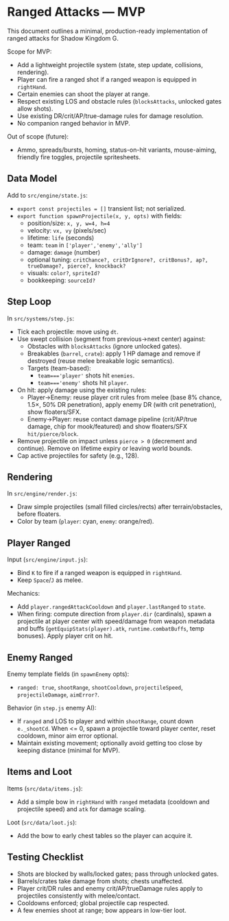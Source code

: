 # Ranged Attacks — MVP

This document outlines a minimal, production-ready implementation of ranged attacks for Shadow Kingdom G.

Scope for MVP:
- Add a lightweight projectile system (state, step update, collisions, rendering).
- Player can fire a ranged shot if a ranged weapon is equipped in `rightHand`.
- Certain enemies can shoot the player at range.
- Respect existing LOS and obstacle rules (`blocksAttacks`, unlocked gates allow shots).
- Use existing DR/crit/AP/true-damage rules for damage resolution.
- No companion ranged behavior in MVP.

Out of scope (future):
- Ammo, spreads/bursts, homing, status-on-hit variants, mouse-aiming, friendly fire toggles, projectile spritesheets.

## Data Model

Add to `src/engine/state.js`:
- `export const projectiles = []` transient list; not serialized.
- `export function spawnProjectile(x, y, opts)` with fields:
  - position/size: `x, y, w=4, h=4`
  - velocity: `vx, vy` (pixels/sec)
  - lifetime: `life` (seconds)
  - team: `team` in `['player','enemy','ally']`
  - damage: `damage` (number)
  - optional tuning: `critChance?, critDrIgnore?, critBonus?, ap?, trueDamage?, pierce?, knockback?`
  - visuals: `color?`, `spriteId?`
  - bookkeeping: `sourceId?`

## Step Loop

In `src/systems/step.js`:
- Tick each projectile: move using `dt`.
- Use swept collision (segment from previous→next center) against:
  - Obstacles with `blocksAttacks` (ignore unlocked gates).
  - Breakables (`barrel`, `crate`): apply 1 HP damage and remove if destroyed (reuse melee breakable logic semantics).
  - Targets (team-based):
    - `team==='player'` shots hit `enemies`.
    - `team==='enemy'` shots hit `player`.
- On hit: apply damage using the existing rules:
  - Player→Enemy: reuse player crit rules from melee (base 8% chance, 1.5×, 50% DR penetration), apply enemy DR (with crit penetration), show floaters/SFX.
  - Enemy→Player: reuse contact damage pipeline (crit/AP/true damage, chip for mook/featured) and show floaters/SFX `hit/pierce/block`.
- Remove projectile on impact unless `pierce > 0` (decrement and continue). Remove on lifetime expiry or leaving world bounds.
- Cap active projectiles for safety (e.g., 128).

## Rendering

In `src/engine/render.js`:
- Draw simple projectiles (small filled circles/rects) after terrain/obstacles, before floaters.
- Color by team (`player`: cyan, `enemy`: orange/red).

## Player Ranged

Input (`src/engine/input.js`):
- Bind `K` to fire if a ranged weapon is equipped in `rightHand`.
- Keep `Space`/`J` as melee.

Mechanics:
- Add `player.rangedAttackCooldown` and `player.lastRanged` to `state`.
- When firing: compute direction from `player.dir` (cardinals), spawn a projectile at player center with speed/damage from weapon metadata and buffs (`getEquipStats(player).atk`, `runtime.combatBuffs`, temp bonuses). Apply player crit on hit.

## Enemy Ranged

Enemy template fields (in `spawnEnemy` opts):
- `ranged: true`, `shootRange`, `shootCooldown`, `projectileSpeed`, `projectileDamage`, `aimError?`.

Behavior (in `step.js` enemy AI):
- If `ranged` and LOS to player and within `shootRange`, count down `e._shootCd`. When <= 0, spawn a projectile toward player center, reset cooldown, minor aim error optional.
- Maintain existing movement; optionally avoid getting too close by keeping distance (minimal for MVP).

## Items and Loot

Items (`src/data/items.js`):
- Add a simple bow in `rightHand` with `ranged` metadata (cooldown and projectile speed) and `atk` for damage scaling.

Loot (`src/data/loot.js`):
- Add the bow to early chest tables so the player can acquire it.

## Testing Checklist

- Shots are blocked by walls/locked gates; pass through unlocked gates.
- Barrels/crates take damage from shots; chests unaffected.
- Player crit/DR rules and enemy crit/AP/trueDamage rules apply to projectiles consistently with melee/contact.
- Cooldowns enforced; global projectile cap respected.
- A few enemies shoot at range; bow appears in low-tier loot.

